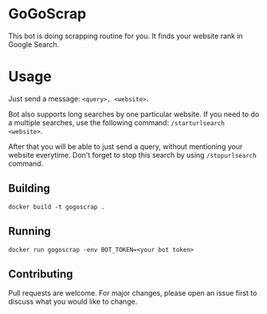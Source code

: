 # GoGoScrap

This bot is doing scrapping routine for you. It finds your website rank in Google Search. 

# Usage

Just send a message: `<query>, <website>`.

Bot also supports long searches by one particular website. If you need to do a multiple searches, use the following command: `/starturlsearch <website>`.

After that you will be able to just send a query, without mentioning your website everytime. Don't forget to stop this search by using `/stopurlsearch` command.

## Building

`docker build -t gogoscrap .`

## Running

`docker run gogoscrap -env BOT_TOKEN=<your bot token>`

## Contributing

Pull requests are welcome. For major changes, please open an issue first to discuss what you would like to change.
